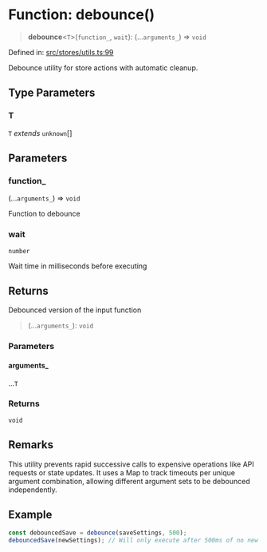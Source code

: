 # Function: debounce()

> **debounce**\<`T`\>(`function_`, `wait`): (...`arguments_`) => `void`

Defined in: [src/stores/utils.ts:99](https://github.com/Nick2bad4u/Uptime-Watcher/blob/dca5483e793478722cd3e6e125cafcec5fc771f0/src/stores/utils.ts#L99)

Debounce utility for store actions with automatic cleanup.

## Type Parameters

### T

`T` *extends* `unknown`[]

## Parameters

### function\_

(...`arguments_`) => `void`

Function to debounce

### wait

`number`

Wait time in milliseconds before executing

## Returns

Debounced version of the input function

> (...`arguments_`): `void`

### Parameters

#### arguments\_

...`T`

### Returns

`void`

## Remarks

This utility prevents rapid successive calls to expensive operations like
API requests or state updates. It uses a Map to track timeouts per unique
argument combination, allowing different argument sets to be debounced independently.

## Example

```typescript
const debouncedSave = debounce(saveSettings, 500);
debouncedSave(newSettings); // Will only execute after 500ms of no new calls
```
